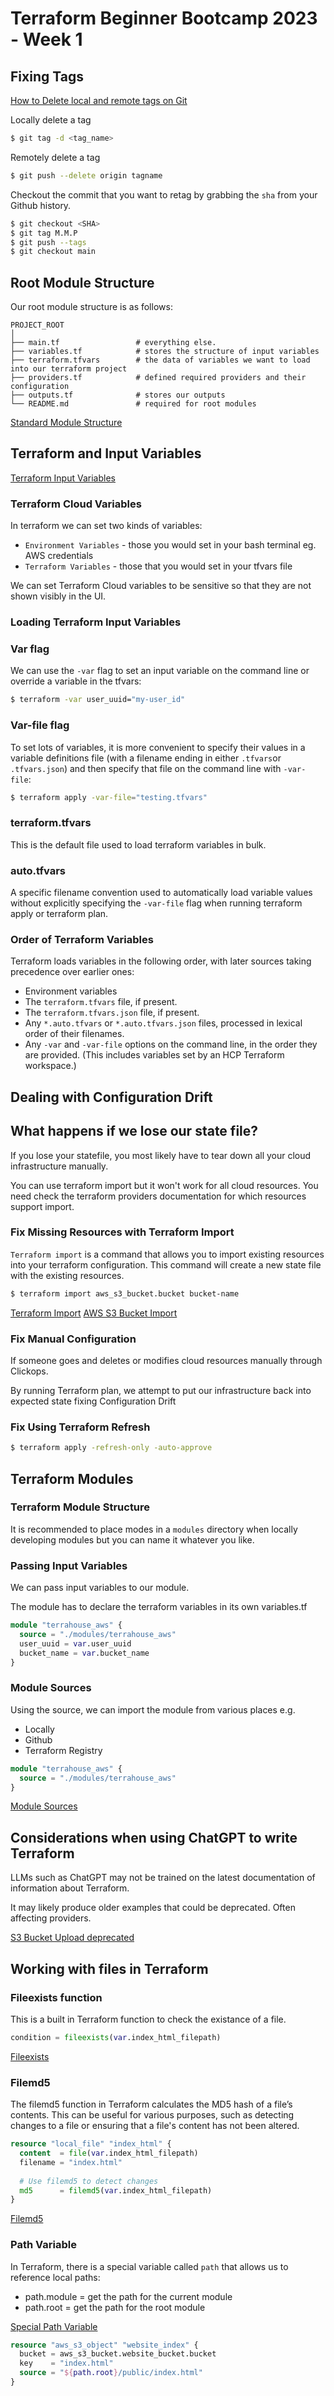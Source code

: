 # Terraform Beginner Bootcamp 2023 - Week 1 

## Fixing Tags

[How to Delete local and remote tags on Git](https://devconnected.com/how-to-delete-local-and-remote-tags-on-git/)

Locally delete a tag

```sh
$ git tag -d <tag_name>
```

Remotely delete a tag

```sh
$ git push --delete origin tagname
```

Checkout the commit that you want to retag by grabbing the `sha` from your Github history.

```sh
$ git checkout <SHA>
$ git tag M.M.P
$ git push --tags
$ git checkout main
```

## Root Module Structure 

Our root module structure is as follows:

```
PROJECT_ROOT
│
├── main.tf                 # everything else.
├── variables.tf            # stores the structure of input variables
├── terraform.tfvars        # the data of variables we want to load into our terraform project
├── providers.tf            # defined required providers and their configuration
├── outputs.tf              # stores our outputs
└── README.md               # required for root modules
```

[Standard Module Structure](https://developer.hashicorp.com/terraform/language/modules/develop/structure)

## Terraform and Input Variables

[Terraform Input Variables](https://developer.hashicorp.com/terraform/language/values/variables)

### Terraform Cloud Variables

In terraform we can set two kinds of variables:
- `Environment Variables` - those you would set in your bash terminal eg. AWS credentials
- `Terraform Variables` - those that you would set in your tfvars file

We can set Terraform Cloud variables to be sensitive so that they are not shown visibly in the UI.

### Loading Terraform Input Variables

### Var flag

We can use the `-var` flag to set an input variable on the command line or override a variable in the tfvars: 

```sh
$ terraform -var user_uuid="my-user_id"
```

### Var-file flag

To set lots of variables, it is more convenient to specify their values in a variable definitions file (with a filename ending in either `.tfvars`or `.tfvars.json`) and then specify that file on the command line with `-var-file`:

```sh
$ terraform apply -var-file="testing.tfvars"
```

### terraform.tfvars

This is the default file used to load terraform variables in bulk.

### auto.tfvars

A specific filename convention used to automatically load variable values without explicitly specifying the `-var-file` flag when running terraform apply or terraform plan.

### Order of Terraform Variables

Terraform loads variables in the following order, with later sources taking precedence over earlier ones:
- Environment variables
- The `terraform.tfvars` file, if present.
- The `terraform.tfvars.json` file, if present.
- Any `*.auto.tfvars` or `*.auto.tfvars.json` files, processed in lexical order of their filenames.
- Any `-var` and `-var-file` options on the command line, in the order they are provided. (This includes variables set by an HCP Terraform workspace.)

## Dealing with Configuration Drift

## What happens if we lose our state file?

If you lose your statefile, you most likely have to tear down all your cloud infrastructure manually.

You can use terraform import but it won't work for all cloud resources. You need check the terraform providers documentation for which resources support import.

### Fix Missing Resources with Terraform Import

`Terraform import` is a command that allows you to import existing resources into your terraform configuration. This command will create a new state file with the existing resources.


```sh
$ terraform import aws_s3_bucket.bucket bucket-name
```

[Terraform Import](https://developer.hashicorp.com/terraform/cli/import)
[AWS S3 Bucket Import](https://registry.terraform.io/providers/hashicorp/aws/latest/docs/resources/s3_bucket#import)

### Fix Manual Configuration

If someone goes and deletes or modifies cloud resources manually through Clickops.

By running Terraform plan, we attempt to put our infrastructure back into expected state fixing Configuration Drift

### Fix Using Terraform Refresh

```sh
$ terraform apply -refresh-only -auto-approve
```

## Terraform Modules

### Terraform Module Structure

It is recommended to place modes in a `modules` directory when locally developing modules but you can name it whatever you like.

### Passing Input Variables

We can pass input variables to our module.

The module has to declare the terraform variables in its own variables.tf

```tf
module "terrahouse_aws" {
  source = "./modules/terrahouse_aws"
  user_uuid = var.user_uuid
  bucket_name = var.bucket_name
}
```

### Module Sources

Using the source, we can import the module from various places e.g. 
- Locally
- Github
- Terraform Registry

```tf
module "terrahouse_aws" {
  source = "./modules/terrahouse_aws"
}
```

[Module Sources](https://developer.hashicorp.com/terraform/language/modules/sources) 

## Considerations when using ChatGPT to write Terraform 

LLMs such as ChatGPT may not be trained on the latest documentation of information about Terraform. 

It may likely produce older examples that could be deprecated. Often affecting providers.

[S3 Bucket Upload deprecated](https://registry.terraform.io/providers/hashicorp/aws/latest/docs/data-sources/s3_bucket_object)

## Working with files in Terraform

### Fileexists function

This is a built in Terraform function to check the existance of a file.

```tf 
condition = fileexists(var.index_html_filepath)
```

[Fileexists](https://developer.hashicorp.com/terraform/language/functions/fileexists)

### Filemd5

The filemd5 function in Terraform calculates the MD5 hash of a file’s contents. This can be useful for various purposes, such as detecting changes to a file or ensuring that a file's content has not been altered.

```tf
resource "local_file" "index_html" {
  content  = file(var.index_html_filepath)
  filename = "index.html"
  
  # Use filemd5 to detect changes
  md5      = filemd5(var.index_html_filepath)
}
```

[Filemd5](https://developer.hashicorp.com/terraform/language/functions/filemd5)

### Path Variable

In Terraform, there is a special variable called `path` that allows us to reference local paths:
- path.module = get the path for the current module
- path.root = get the path for the root module

[Special Path Variable](https://developer.hashicorp.com/terraform/language/expressions/references#filesystem-and-workspace-info)

```tf
resource "aws_s3_object" "website_index" {
  bucket = aws_s3_bucket.website_bucket.bucket
  key    = "index.html"
  source = "${path.root}/public/index.html"
}
```
